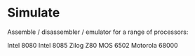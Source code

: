 # Simulate

Assemble / disassembler / emulator for a range of processors:

Intel 8080
Intel 8085
Zilog Z80
MOS 6502
Motorola 68000

